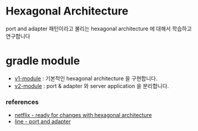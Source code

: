 # Hexagonal Architecture 

port and adapter 패턴이라고 불리는 hexagonal architecture 에 대해서 학습하고 연구합니다

# gradle module

- [v1-module](https://github.com/my-research/hexagonal-architecture/tree/master/v1) : 기본적인 hexagonal architecture 을 구현합니다.
- [v2-module](https://github.com/my-research/hexagonal-architecture/tree/master/v2) : port & adapter 와 server application 을 분리합니다.

### references

- [netflix - ready for changes with hexagonal architecture](https://netflixtechblog.com/ready-for-changes-with-hexagonal-architecture-b315ec967749)
- [line - port and adapter](https://engineering.linecorp.com/ko/blog/port-and-adapter-architecture/)